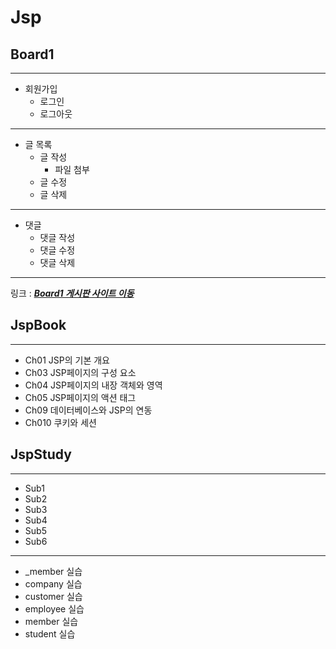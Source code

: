 # Jsp

## Board1
------
 - 회원가입
	- 로그인
	- 로그아웃
------
 - 글 목록
	- 글 작성
		- 파일 첨부
	- 글 수정
	- 글 삭제
------
 - 댓글
	- 댓글 작성
	- 댓글 수정
	- 댓글 삭제
------
링크 : __*[Board1 게시판 사이트 이동](http://13.124.252.103:8080/Board1/index.jsp)*__

## JspBook
------
- Ch01 JSP의 기본 개요
- Ch03 JSP페이지의 구성 요소
- Ch04 JSP페이지의 내장 객체와 영역
- Ch05 JSP페이지의 액션 태그
- Ch09 데이터베이스와 JSP의 연동
- Ch010 쿠키와 세션

## JspStudy
------
- Sub1
- Sub2
- Sub3
- Sub4
- Sub5
- Sub6
------
- _member 실습
- company 실습
- customer 실습
- employee 실습
- member 실습
- student 실습
